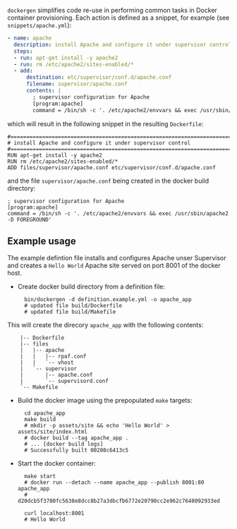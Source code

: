`dockergen` simplifies code re-use in performing common tasks in Docker
container provisioning. Each action is defined as a snippet, for example (see
`snippets/apache.yml`):
```yml
- name: apache
  description: install Apache and configure it under supervisor control
  steps:
  - run: apt-get install -y apache2
  - run: rm /etc/apache2/sites-enabled/*
  - add:
      destination: etc/supervisor/conf.d/apache.conf
      filename: supervisor/apache.conf
      contents: |
        ; supervisor configuration for Apache
        [program:apache]
        command = /bin/sh -c '. /etc/apache2/envvars && exec /usr/sbin/apache2 -D FOREGROUND'
```
which will result in the following snippet in the resulting `Dockerfile`:
```
#===============================================================================
# install Apache and configure it under supervisor control
#===============================================================================
RUN apt-get install -y apache2
RUN rm /etc/apache2/sites-enabled/*
ADD files/supervisor/apache.conf etc/supervisor/conf.d/apache.conf
```
and the file `supervisor/apache.conf` being created in the docker build directory:
```
; supervisor configuration for Apache
[program:apache]
command = /bin/sh -c '. /etc/apache2/envvars && exec /usr/sbin/apache2 -D FOREGROUND'
```

## Example usage
The example defintion file installs and configures Apache unser Supervisor and
creates a `Hello World` Apache site served on port 8001 of the docker host.
* Create docker build directory from a definition file:

        bin/dockergen -d definition.example.yml -o apache_app
        # updated file build/Dockerfile
        # updated file build/Makefile
This will create the direcory `apache_app` with the following contents:

        |-- Dockerfile
        |-- files
        |   |-- apache
        |   |   |-- rpaf.conf
        |   |   `-- vhost
        |   `-- supervisor
        |       |-- apache.conf
        |       `-- supervisord.conf
        `-- Makefile
* Build the docker image using the prepopulated `make` targets:

        cd apache_app
        make build
        # mkdir -p assets/site && echo 'Hello World' > assets/site/index.html
        # docker build --tag apache_app .
        # ... [docker build logs]
        # Successfully built 00208c6413c5

* Start the docker container:

        make start
        # docker run --detach --name apache_app --publish 8001:80 apache_app
        # d20dcb5f3780fc5638e8dcc8b27a3dbcfb6772e20790cc2e962c7648092933ed

        curl localhost:8001
        # Hello World
